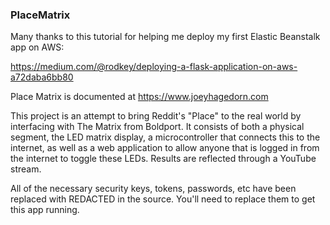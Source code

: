 ### PlaceMatrix

Many thanks to this tutorial for helping me deploy my first Elastic Beanstalk app on AWS:

https://medium.com/@rodkey/deploying-a-flask-application-on-aws-a72daba6bb80

Place Matrix is documented at https://www.joeyhagedorn.com

This project is an attempt to bring Reddit's "Place" to the real world by interfacing with The Matrix from Boldport. It consists of both a physical segment, the LED matrix display, a microcontroller that connects this to the internet, as well as a web application to allow anyone that is logged in from the internet to toggle these LEDs. Results are reflected through a YouTube stream.

All of the necessary security keys, tokens, passwords, etc have been replaced with REDACTED in the source. You'll need to replace them to get this app running.
